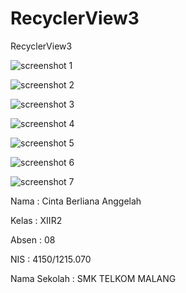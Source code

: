 # RecyclerView3

RecyclerView3

![screenshot 1]()

![screenshot 2]()

![screenshot 3]()

![screenshot 4]()

![screenshot 5]()

![screenshot 6]()

![screenshot 7]()



Nama : Cinta Berliana Anggelah

Kelas : XIIR2

Absen : 08

NIS : 4150/1215.070 

Nama Sekolah : SMK TELKOM MALANG
